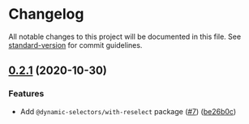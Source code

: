 # Changelog

All notable changes to this project will be documented in this file. See [standard-version](https://github.com/conventional-changelog/standard-version) for commit guidelines.

## [0.2.1](https://github.com/spautz/dynamic-selectors/compare/v0.1.0...v0.2.1) (2020-10-30)

### Features

- Add `@dynamic-selectors/with-reselect` package ([#7](https://github.com/spautz/dynamic-selectors/issues/7)) ([be26b0c](https://github.com/spautz/dynamic-selectors/commit/be26b0c95f7b0e7df3562d8b7bfc629dbebfbc46))

